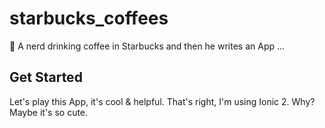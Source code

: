 # starbucks_coffees
🍵 A nerd drinking coffee in Starbucks and then he writes an App ...

## Get Started
Let's play this App, it's cool & helpful.
That's right, I'm using Ionic 2. Why? Maybe it's so cute.
